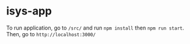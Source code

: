 # isys-app

To run application, go to `/src/` and run `npm install` then `npm run start`.
Then, go to `http://localhost:3000/`
